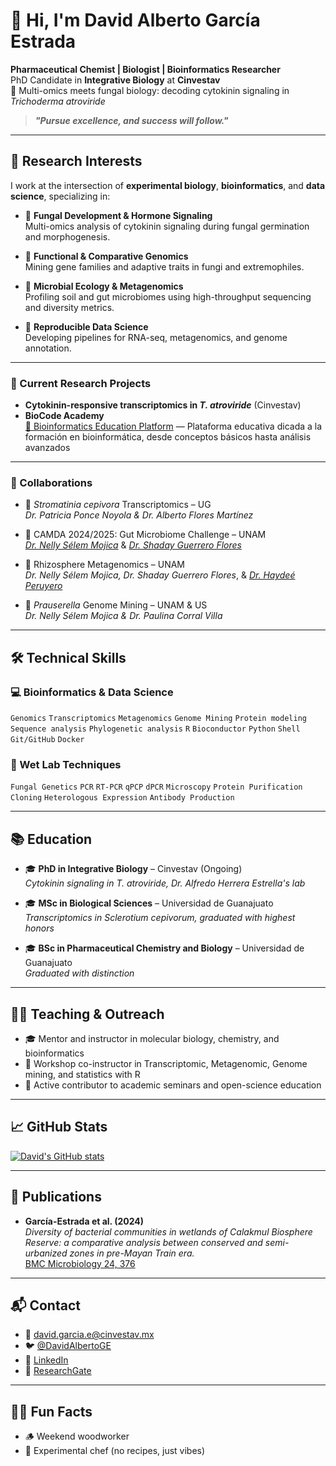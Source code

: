 # 👋 Hi, I'm David Alberto García Estrada

**Pharmaceutical Chemist | Biologist | Bioinformatics Researcher**  
PhD Candidate in **Integrative Biology** at **Cinvestav**  
🔬 Multi-omics meets fungal biology: decoding cytokinin signaling in *Trichoderma atroviride*

> ***"Pursue excellence, and success will follow."***

---

## 🧠 Research Interests

I work at the intersection of **experimental biology**, **bioinformatics**, and **data science**, specializing in:

- 🌱 **Fungal Development & Hormone Signaling**  
  Multi-omics analysis of cytokinin signaling during fungal germination and morphogenesis.

- 🧬 **Functional & Comparative Genomics**  
  Mining gene families and adaptive traits in fungi and extremophiles.

- 🌿 **Microbial Ecology & Metagenomics**  
  Profiling soil and gut microbiomes using high-throughput sequencing and diversity metrics.

- 🔁 **Reproducible Data Science**  
  Developing pipelines for RNA-seq, metagenomics, and genome annotation.

---

### 🔬 Current Research Projects

- **Cytokinin-responsive transcriptomics in *T. atroviride*** (Cinvestav)  
- **BioCode Academy**  
  [📘 Bioinformatics Education Platform](https://github.com/BioCode-Academy) — Plataforma educativa dicada a la formación en bioinformática, desde conceptos básicos hasta análisis avanzados

---

### 🤝 Collaborations

- 🧄 *Stromatinia cepivora* Transcriptomics – UG  
  _Dr. Patricia Ponce Noyola & Dr. Alberto Flores Martínez_

- 🧬 CAMDA 2024/2025: Gut Microbiome Challenge – UNAM  
  [_Dr. Nelly Sélem Mojica_](https://github.com/nselem) & [_Dr. Shaday Guerrero Flores_](https://github.com/shadayguerrero)

- 🌾 Rhizosphere Metagenomics – UNAM  
  _Dr. Nelly Sélem Mojica, Dr. Shaday Guerrero Flores_, & [_Dr. Haydeé Peruyero_](https://github.com/HaydeePeruyero)

- 🔬 *Prauserella* Genome Mining – UNAM & US  
  _Dr. Nelly Sélem Mojica & Dr. Paulina Corral Villa_

---

## 🛠️ Technical Skills

### 💻 Bioinformatics & Data Science
`Genomics` `Transcriptomics` `Metagenomics` `Genome Mining`
`Protein modeling` `Sequence analysis` `Phylogenetic analysis`
`R` `Bioconductor` `Python` `Shell` `Git/GitHub` `Docker`  

### 🔬 Wet Lab Techniques
`Fungal Genetics` `PCR` `RT-PCR` `qPCP` `dPCR` `Microscopy`
`Protein Purification` `Cloning` `Heterologous Expression`
`Antibody Production`

---

## 📚 Education

- 🎓 **PhD in Integrative Biology** – Cinvestav (Ongoing)  
  *Cytokinin signaling in *T. atroviride*, Dr. Alfredo Herrera Estrella's lab*

- 🎓 **MSc in Biological Sciences** – Universidad de Guanajuato  
  *Transcriptomics in *Sclerotium cepivorum*, graduated with highest honors*

- 🎓 **BSc in Pharmaceutical Chemistry and Biology** – Universidad de Guanajuato  
  *Graduated with distinction*

---

## 🧑‍🏫 Teaching & Outreach

- 🎓 Mentor and instructor in molecular biology, chemistry, and bioinformatics  
- 📘 Workshop co-instructor in Transcriptomic, Metagenomic, Genome mining, and statistics with R  
- 🧪 Active contributor to academic seminars and open-science education

---

## 📈 GitHub Stats

[![David's GitHub stats](https://github-readme-stats.vercel.app/api?username=DavidAlberto&show_icons=true&theme=radical)](https://github.com/DavidAlberto)

---

## 📰 Publications

- **García-Estrada et al. (2024)**  
  *Diversity of bacterial communities in wetlands of Calakmul Biosphere Reserve: a comparative analysis between conserved and semi-urbanized zones in pre-Mayan Train era.*  
  [BMC Microbiology 24, 376](https://doi.org/10.1186/s12866-024-03523-x)

---

## 📬 Contact

- 📧 [david.garcia.e@cinvestav.mx](mailto:david.garcia.e@cinvestav.mx)  
- 🐦 [@DavidAlbertoGE](https://twitter.com/DavidAlbertoGE)  
- 🔗 [LinkedIn](https://www.linkedin.com/in/davidalbertoge)  
- 🔬 [ResearchGate](https://www.researchgate.net/profile/David-Garcia-Estrada)

---

## 🧘‍♂️ Fun Facts

- 🪵 Weekend woodworker  
- 🍳 Experimental chef (no recipes, just vibes)
